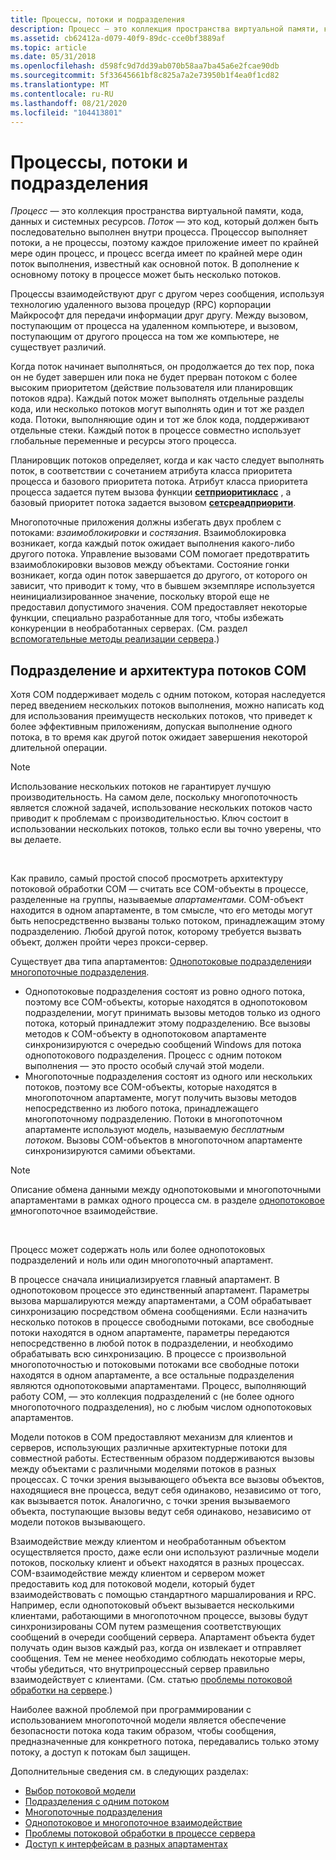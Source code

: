 ```yaml
---
title: Процессы, потоки и подразделения
description: Процесс — это коллекция пространства виртуальной памяти, кода, данных и системных ресурсов.
ms.assetid: cb62412a-d079-40f9-89dc-cce0bf3889af
ms.topic: article
ms.date: 05/31/2018
ms.openlocfilehash: d598fc9d7dd39ab070b58aa7ba45a6e2fcae90db
ms.sourcegitcommit: 5f33645661bf8c825a7a2e73950b1f4ea0f1cd82
ms.translationtype: MT
ms.contentlocale: ru-RU
ms.lasthandoff: 08/21/2020
ms.locfileid: "104413801"
---
```

# <a name="processes-threads-and-apartments"></a>Процессы, потоки и подразделения

*Процесс* — это коллекция пространства виртуальной памяти, кода, данных и системных ресурсов. *Поток* — это код, который должен быть последовательно выполнен внутри процесса. Процессор выполняет потоки, а не процессы, поэтому каждое приложение имеет по крайней мере один процесс, и процесс всегда имеет по крайней мере один поток выполнения, известный как основной поток. В дополнение к основному потоку в процессе может быть несколько потоков.

Процессы взаимодействуют друг с другом через сообщения, используя технологию удаленного вызова процедур (RPC) корпорации Майкрософт для передачи информации друг другу. Между вызовом, поступающим от процесса на удаленном компьютере, и вызовом, поступающим от другого процесса на том же компьютере, не существует различий.

Когда поток начинает выполняться, он продолжается до тех пор, пока он не будет завершен или пока не будет прерван потоком с более высоким приоритетом (действие пользователя или планировщик потоков ядра). Каждый поток может выполнять отдельные разделы кода, или несколько потоков могут выполнять один и тот же раздел кода. Потоки, выполняющие один и тот же блок кода, поддерживают отдельные стеки. Каждый поток в процессе совместно использует глобальные переменные и ресурсы этого процесса.

Планировщик потоков определяет, когда и как часто следует выполнять поток, в соответствии с сочетанием атрибута класса приоритета процесса и базового приоритета потока. Атрибут класса приоритета процесса задается путем вызова функции [**сетприоритикласс**](/windows/desktop/api/processthreadsapi/nf-processthreadsapi-setpriorityclass) , а базовый приоритет потока задается вызовом [**сетсреадприорити**](/windows/desktop/api/processthreadsapi/nf-processthreadsapi-setthreadpriority).

Многопоточные приложения должны избегать двух проблем с потоками: *взаимоблокировки* и *состязания*. Взаимоблокировка возникает, когда каждый поток ожидает выполнения какого-либо другого потока. Управление вызовами COM помогает предотвратить взаимоблокировки вызовов между объектами. Состояние гонки возникает, когда один поток завершается до другого, от которого он зависит, что приводит к тому, что в бывшем экземпляре используется неинициализированное значение, поскольку второй еще не предоставил допустимого значения. COM предоставляет некоторые функции, специально разработанные для того, чтобы избежать конкуренции в необработанных серверах. (См. раздел [вспомогательные методы реализации сервера](out-of-process-server-implementation-helpers.md).)

## <a name="the-apartment-and-the-com-threading-architecture"></a>Подразделение и архитектура потоков COM

Хотя COM поддерживает модель с одним потоком, которая наследуется перед введением нескольких потоков выполнения, можно написать код для использования преимуществ нескольких потоков, что приведет к более эффективным приложениям, допуская выполнение одного потока, в то время как другой поток ожидает завершения некоторой длительной операции.

> [!Note]  
> Использование нескольких потоков не гарантирует лучшую производительность. На самом деле, поскольку многопоточность является сложной задачей, использование нескольких потоков часто приводит к проблемам с производительностью. Ключ состоит в использовании нескольких потоков, только если вы точно уверены, что вы делаете.

 

Как правило, самый простой способ просмотреть архитектуру потоковой обработки COM — считать все COM-объекты в процессе, разделенные на группы, называемые *апартаментами*. COM-объект находится в одном апартаменте, в том смысле, что его методы могут быть непосредственно вызваны только потоком, принадлежащим этому подразделению. Любой другой поток, которому требуется вызвать объект, должен пройти через прокси-сервер.

Существует два типа апартаментов: [Однопотоковые подразделения](single-threaded-apartments.md)и [многопоточные подразделения](multithreaded-apartments.md).

-   Однопотоковые подразделения состоят из ровно одного потока, поэтому все COM-объекты, которые находятся в однопотоковом подразделении, могут принимать вызовы методов только из одного потока, который принадлежит этому подразделению. Все вызовы методов к COM-объекту в однопотоковом апартаменте синхронизируются с очередью сообщений Windows для потока однопотокового подразделения. Процесс с одним потоком выполнения — это просто особый случай этой модели.
-   Многопоточные подразделения состоят из одного или нескольких потоков, поэтому все COM-объекты, которые находятся в многопоточном апартаменте, могут получить вызовы методов непосредственно из любого потока, принадлежащего многопоточному подразделению. Потоки в многопоточном апартаменте используют модель, называемую *бесплатным потоком*. Вызовы COM-объектов в многопоточном апартаменте синхронизируются самими объектами.

> [!Note]  
> Описание обмена данными между однопотоковыми и многопоточными апартаментами в рамках одного процесса см. в разделе [однопотоковое и](single-threaded-and-multithreaded-communication.md)многопоточное взаимодействие.

 

Процесс может содержать ноль или более однопотоковых подразделений и ноль или один многопоточный апартамент.

В процессе сначала инициализируется главный апартамент. В однопотоковом процессе это единственный апартамент. Параметры вызова маршалируются между апартаментами, а COM обрабатывает синхронизацию посредством обмена сообщениями. Если назначить несколько потоков в процессе свободными потоками, все свободные потоки находятся в одном апартаменте, параметры передаются непосредственно в любой поток в подразделении, и необходимо обрабатывать всю синхронизацию. В процессе с произвольной многопоточностью и потоковыми потоками все свободные потоки находятся в одном апартаменте, а все остальные подразделения являются однопотоковыми апартаментами. Процесс, выполняющий работу COM, — это коллекция подразделений с (не более одного многопоточного подразделения), но с любым числом однопотоковых апартаментов.

Модели потоков в COM предоставляют механизм для клиентов и серверов, использующих различные архитектурные потоки для совместной работы. Естественным образом поддерживаются вызовы между объектами с различными моделями потоков в разных процессах. С точки зрения вызывающего объекта все вызовы объектов, находящиеся вне процесса, ведут себя одинаково, независимо от того, как вызывается поток. Аналогично, с точки зрения вызываемого объекта, поступающие вызовы ведут себя одинаково, независимо от модели потоков вызывающего.

Взаимодействие между клиентом и необработанным объектом осуществляется просто, даже если они используют различные модели потоков, поскольку клиент и объект находятся в разных процессах. COM-взаимодействие между клиентом и сервером может предоставить код для потоковой модели, который будет взаимодействовать с помощью стандартного маршалирования и RPC. Например, если однопотоковый объект вызывается несколькими клиентами, работающими в многопоточном процессе, вызовы будут синхронизированы COM путем размещения соответствующих сообщений в очереди сообщений сервера. Апартамент объекта будет получать один вызов каждый раз, когда он извлекает и отправляет сообщения. Тем не менее необходимо соблюдать некоторые меры, чтобы убедиться, что внутрипроцессный сервер правильно взаимодействует с клиентами. (См. статью [проблемы потоковой обработки на сервере](in-process-server-threading-issues.md).)

Наиболее важной проблемой при программировании с использованием многопоточной модели является обеспечение безопасности потока кода таким образом, чтобы сообщения, предназначенные для конкретного потока, передавались только этому потоку, а доступ к потокам был защищен.

Дополнительные сведения см. в следующих разделах:

-   [Выбор потоковой модели](choosing-the-threading-model.md)
-   [Подразделения с одним потоком](single-threaded-apartments.md)
-   [Многопоточные подразделения](multithreaded-apartments.md)
-   [Однопотоковое и многопоточное взаимодействие](single-threaded-and-multithreaded-communication.md)
-   [Проблемы потоковой обработки в процессе сервера](in-process-server-threading-issues.md)
-   [Доступ к интерфейсам в разных апартаментах](accessing-interfaces-across-apartments.md)

 

 